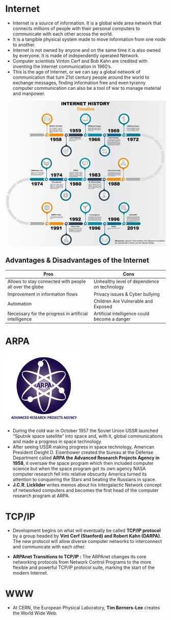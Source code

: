 # Internet


*	Internet is a source of information. It is a global wide area network that connects millions of people with their personal computers to communicate with each other across the world. 
*	It is a tangible physical system made to move information from one node to another.
*	Internet is not owned by anyone and on the same time it is also owned by everyone. It is made of independently operated Network.
*	Computer scientists Vinton Cerf and Bob Kahn are credited with inventing the Internet communication in 1960’s.
*	This is the age of Internet, or we can say a global network of communication that turn 21st century people around the world to exchange messages, finding information free and even tyranny computer communication can also be a tool of war to manage material and manpower.

![alt-text](https://github.com/Milan-36/CyberSpace/blob/main/src/images/InternetHistory_Timeline.png "Internet Time-Line")


## Advantages & Disadvantages of the Internet

| **Pros**                                                | **Cons**                                      |
| ------------------------------------------------------- | --------------------------------------------- |
| Allows to stay connected with people all over the globe | Unhealthy level of dependence on technology   |
| Improvement in information flows                        | Privacy issues & Cyber bullying               |
| Automation                                              | Children Are Vulnerable and Exposed           |
| Necessary for the progress in artificial intelligence   | Artificial intelligence could become a danger |


# ARPA

<img src="https://github.com/Milan-36/CyberSpace/blob/main/src/images/arpa_logo_copy.jpg" width="240" height="220">

* During the cold war in October 1957 the Soviet Union USSR launched “Sputnik space satellite” into space and, with it, global communications and made a progress in space technology.
* After seeing USSR making progress in space technology, American President Dwight D. Eisenhower created the bureau at the Défense Department called **ARPA the Advanced Research Projects Agency in 1958**, it oversaw the space program which then included computer science but when the space program got its own agency NASA computer research fell into relative obscurity America turned its attention to conquering the Stars and beating the Russians in space.
* **J.C.R. Licklider** writes memos about his Intergalactic Network concept of networked computers and becomes the first head of the computer research program at ARPA.

# TCP/IP

* Development begins on what will eventually be called **TCP/IP protocol** by a group headed by **Vint Cerf (Stanford) and Robert Kahn (DARPA)**. The new protocol will allow diverse computer networks to interconnect and communicate with each other.

* **ARPAnet Transitions to TCP/IP :** The ARPAnet changes its core networking protocols from Network Control Programs to the more flexible and powerful TCP/IP protocol suite, marking the start of the modern Internet.

# WWW

* At CERN, the European Physical Laboratory, **Tim Berners-Lee** creates the World Wide Web.
